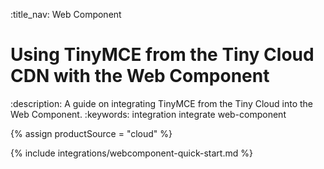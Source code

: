 :title_nav: Web Component
# Using TinyMCE from the Tiny Cloud CDN with the Web Component
:description: A guide on integrating TinyMCE from the Tiny Cloud into the Web Component.
:keywords: integration integrate web-component

{% assign productSource = "cloud" %}

{% include integrations/webcomponent-quick-start.md %}
